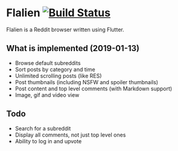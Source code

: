 # Flalien [![Build Status](https://travis-ci.org/umutseven92/Flalien.svg?branch=master)](https://travis-ci.org/umutseven92/Flalien)
Flalien is a Reddit browser written using Flutter. 

## What is implemented (2019-01-13)
* Browse default subreddits
* Sort posts by category and time
* Unlimited scrolling posts (like RES)
* Post thumbnails (including NSFW and spoiler thumbnails)
* Post content and top level comments (with Markdown support)
* Image, gif and video view

## Todo
* Search for a subreddit
* Display all comments, not just top level ones
* Ability to log in and upvote
